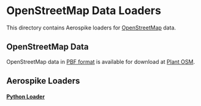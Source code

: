 OpenStreetMap Data Loaders
================================================================

This directory contains Aerospike loaders for
[OpenStreetMap](https://www.openstreetmap.org) data.

OpenStreetMap Data
----------------------------------------------------------------

OpenStreetMap data in
[PBF format](http://wiki.openstreetmap.org/wiki/PBF_Format)
is available for download at [Plant OSM](http://planet.osm.org/).

Aerospike Loaders
----------------------------------------------------------------

#### [Python Loader](python/README.md)
